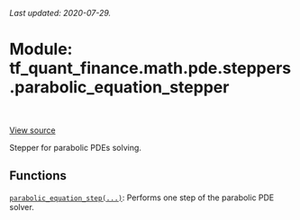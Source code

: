 <!--
This file is generated by a tool. Do not edit directly.
For open-source contributions the docs will be updated automatically.
-->

*Last updated: 2020-07-29.*

<div itemscope itemtype="http://developers.google.com/ReferenceObject">
<meta itemprop="name" content="tf_quant_finance.math.pde.steppers.parabolic_equation_stepper" />
<meta itemprop="path" content="Stable" />
</div>

# Module: tf_quant_finance.math.pde.steppers.parabolic_equation_stepper

<!-- Insert buttons and diff -->

<table class="tfo-notebook-buttons tfo-api" align="left">
</table>

<a target="_blank" href="https://github.com/google/tf-quant-finance/blob/master/tf_quant_finance/math/pde/steppers/parabolic_equation_stepper.py">View source</a>



Stepper for parabolic PDEs solving.



## Functions

[`parabolic_equation_step(...)`](../../../../tf_quant_finance/math/pde/steppers/parabolic_equation_stepper/parabolic_equation_step.md): Performs one step of the parabolic PDE solver.

